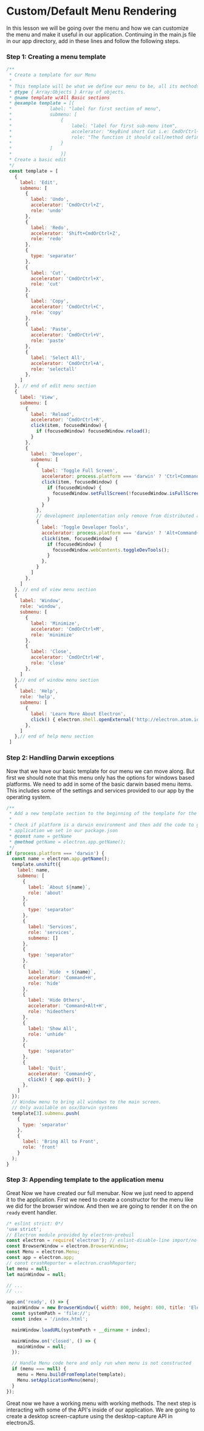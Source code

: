 # Custom/Default Menu Rendering
In this lesson we will be going over the menu and how we can customize the menu and make it useful in our application.
Continuing in the main.js file in our app directory, add in these lines and follow the following steps.

### Step 1: Creating a menu template

```javascript
/**
 * Create a template for our Menu
 *
 * This template will be what we define our menu to be, all its methods, and its structor.
 * @type { Array:Objects } Array of objects.
 * @name template w/All Basic sections
 * @example template = [{
 *          	label: "label for first section of menu",
 *          	submenu: [
 *          		{
 *          			label: "label for first sub-menu item",
 *          			accelerator: "KeyBind short Cut i.e: CmdOrCtrl+Z",
 *          			role: "The function it should call/method defined by the system i.e: undo"
 *          		}
 *          	]
 * 					}]
 * Create a basic edit
 */
 const template = [
   {
     label: 'Edit',
     submenu: [
       {
         label: 'Undo',
         accelerator: 'CmdOrCtrl+Z',
         role: 'undo'
       },
       {
         label: 'Redo',
         accelerator: 'Shift+CmdOrCtrl+Z',
         role: 'redo'
       },
       {
         type: 'separator'
       },
       {
         label: 'Cut',
         accelerator: 'CmdOrCtrl+X',
         role: 'cut'
       },
       {
         label: 'Copy',
         accelerator: 'CmdOrCtrl+C',
         role: 'copy'
       },
       {
         label: 'Paste',
         accelerator: 'CmdOrCtrl+V',
         role: 'paste'
       },
       {
         label: 'Select All',
         accelerator: 'CmdOrCtrl+A',
         role: 'selectall'
       },
     ]
   }, // end of edit menu section
   {
     label: 'View',
     submenu: [
       {
         label: 'Reload',
         accelerator: 'CmdOrCtrl+R',
         click(item, focusedWindow) {
           if (focusedWindow) focusedWindow.reload();
         }
       },
       {
         label: 'Developer',
         submenu: [
           {
             label: 'Toggle Full Screen',
             accelerator: process.platform === 'darwin' ? 'Ctrl+Command+F' : 'F11',
             click(item, focusedWindow) {
               if (focusedWindow) {
                 focusedWindow.setFullScreen(!focusedWindow.isFullScreen());
               }
             }
           },
           // development implementation only remove from distributed application
           {
             label: 'Toggle Developer Tools',
             accelerator: process.platform === 'darwin' ? 'Alt+Command+I' : 'Ctrl+Shift+I',
             click(item, focusedWindow) {
               if (focusedWindow) {
                 focusedWindow.webContents.toggleDevTools();
               }
             },
           }
         ]
       },
     ]
   }, // end of view menu section
   {
     label: 'Window',
     role: 'window',
     submenu: [
       {
         label: 'Minimize',
         accelerator: 'CmdOrCtrl+M',
         role: 'minimize'
       },
       {
         label: 'Close',
         accelerator: 'CmdOrCtrl+W',
         role: 'close'
       },
     ]
   },// end of window menu section
   {
     label: 'Help',
     role: 'help',
     submenu: [
       {
         label: 'Learn More About Electron',
         click() { electron.shell.openExternal('http://electron.atom.io'); }
       },
     ]
   },// end of help menu section
 ]
```
### Step 2: Handling Darwin exceptions

Now that we have our basic template for our menu we can move along. But first we should note that this menu only has the options for windows based platforms. We need to add in some of the basic darwin based menu items. This includes some of the settings and services provided to our app by the operating system.

```javascript
/**
 * Add a new template section to the beginning of the template for the menu
 *
 * Check if platform is a darwin environment and then add the code to get the name of the
 * application we set in our package.json
 * @const name = getName
 * @method getName = electron.app.getName();
 */
if (process.platform === 'darwin') {
  const name = electron.app.getName();
  template.unshift({
    label: name,
    submenu: [
      {
        label: `About ${name}`,
        role: 'about'
      },
      {
        type: 'separator'
      },
      {
        label: 'Services',
        role: 'services',
        submenu: []
      },
      {
        type: 'separator'
      },
      {
        label: `Hide  + ${name}`,
        accelerator: 'Command+H',
        role: 'hide'
      },
      {
        label: 'Hide Others',
        accelerator: 'Command+Alt+H',
        role: 'hideothers'
      },
      {
        label: 'Show All',
        role: 'unhide'
      },
      {
        type: 'separator'
      },
      {
        label: 'Quit',
        accelerator: 'Command+Q',
        click() { app.quit(); }
      },
    ]
  });
  // Window menu to bring all windows to the main screen.
  // Only available on osx/Darwin systems
  template[3].submenu.push(
    {
      type: 'separator'
    },
    {
      label: 'Bring All to Front',
      role: 'front'
    }
  );
}
```
### Step 3: Appending template to the application menu

Great Now we have created our full menubar. Now we just need to append it to the application. First we need to create a constructor for the menu like we did for the browser window. And then we are going to render it on the on `ready` event handler.

```javascript
/* eslint strict: 0*/
'use strict';
// Electron module provided by electron-prebuil
const electron = require('electron'); // eslint-disable-line import/no-unresolved
const BrowserWindow = electron.BrowserWindow;
const Menu = electron.Menu;
const app = electron.app;
// const crashReporter = electron.crashReporter;
let menu = null;
let mainWindow = null;

// ...
// ...

app.on('ready', () => {
  mainWindow = new BrowserWindow({ width: 800, height: 600, title: 'Electron Workshop' });
  const systemPath = 'file://';
  const index = '/index.html';

  mainWindow.loadURL(systemPath + __dirname + index);

  mainWindow.on('closed', () => {
    mainWindow = null;
  });

  // Handle Menu code here and only run when menu is not constructed
  if (menu === null) {
    menu = Menu.buildFromTemplate(template);
    Menu.setApplicationMenu(menu);
  }
});


```

Great now we have a working menu with working methods. The next step is interacting with some of the API's inside of our application. We are going to create a desktop screen-capture using the desktop-capture API in electronJS.
